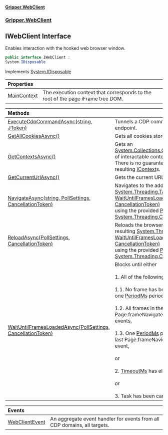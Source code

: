 #### [Gripper.WebClient](index 'index')
### [Gripper.WebClient](Gripper_WebClient 'Gripper.WebClient')
## IWebClient Interface
Enables interaction with the hooked web browser window.  
```csharp
public interface IWebClient :
System.IDisposable
```

Implements [System.IDisposable](https://docs.microsoft.com/en-us/dotnet/api/System.IDisposable 'System.IDisposable')  

| Properties | |
| :--- | :--- |
| [MainContext](Gripper_WebClient_IWebClient_MainContext 'Gripper.WebClient.IWebClient.MainContext') | The execution context that corresponds to the root of the page iFrame tree DOM.<br/> |

| Methods | |
| :--- | :--- |
| [ExecuteCdpCommandAsync(string, JToken)](Gripper_WebClient_IWebClient_ExecuteCdpCommandAsync(string_Newtonsoft_Json_Linq_JToken) 'Gripper.WebClient.IWebClient.ExecuteCdpCommandAsync(string, Newtonsoft.Json.Linq.JToken)') | Tunnels a CDP command directly to the CDP client endpoint. <br/> |
| [GetAllCookiesAsync()](Gripper_WebClient_IWebClient_GetAllCookiesAsync() 'Gripper.WebClient.IWebClient.GetAllCookiesAsync()') | Gets all cookies stored by the browser.<br/> |
| [GetContextsAsync()](Gripper_WebClient_IWebClient_GetContextsAsync() 'Gripper.WebClient.IWebClient.GetContextsAsync()') | Gets an [System.Collections.Generic.IReadOnlyCollection&lt;&gt;](https://docs.microsoft.com/en-us/dotnet/api/System.Collections.Generic.IReadOnlyCollection-1 'System.Collections.Generic.IReadOnlyCollection`1') of interactable contexts.<br/>There is no guarantee w.r.t. the lifespan of the resulting [IContext](Gripper_WebClient_IContext 'Gripper.WebClient.IContext')s.<br/> |
| [GetCurrentUrlAsync()](Gripper_WebClient_IWebClient_GetCurrentUrlAsync() 'Gripper.WebClient.IWebClient.GetCurrentUrlAsync()') | Gets the current URL of the top page.<br/> |
| [NavigateAsync(string, PollSettings, CancellationToken)](Gripper_WebClient_IWebClient_NavigateAsync(string_Gripper_WebClient_PollSettings_System_Threading_CancellationToken) 'Gripper.WebClient.IWebClient.NavigateAsync(string, Gripper.WebClient.PollSettings, System.Threading.CancellationToken)') | Navigates to the address and awaits the resulting [System.Threading.Tasks.Task](https://docs.microsoft.com/en-us/dotnet/api/System.Threading.Tasks.Task 'System.Threading.Tasks.Task') of [WaitUntilFramesLoadedAsync(PollSettings, CancellationToken)](Gripper_WebClient_IWebClient_WaitUntilFramesLoadedAsync(Gripper_WebClient_PollSettings_System_Threading_CancellationToken) 'Gripper.WebClient.IWebClient.WaitUntilFramesLoadedAsync(Gripper.WebClient.PollSettings, System.Threading.CancellationToken)')<br/>using the provided [PollSettings](Gripper_WebClient_PollSettings 'Gripper.WebClient.PollSettings') and [System.Threading.CancellationToken](https://docs.microsoft.com/en-us/dotnet/api/System.Threading.CancellationToken 'System.Threading.CancellationToken') |
| [ReloadAsync(PollSettings, CancellationToken)](Gripper_WebClient_IWebClient_ReloadAsync(Gripper_WebClient_PollSettings_System_Threading_CancellationToken) 'Gripper.WebClient.IWebClient.ReloadAsync(Gripper.WebClient.PollSettings, System.Threading.CancellationToken)') | Reloads the browser window and awaits the resulting [System.Threading.Tasks.Task](https://docs.microsoft.com/en-us/dotnet/api/System.Threading.Tasks.Task 'System.Threading.Tasks.Task') of [WaitUntilFramesLoadedAsync(PollSettings, CancellationToken)](Gripper_WebClient_IWebClient_WaitUntilFramesLoadedAsync(Gripper_WebClient_PollSettings_System_Threading_CancellationToken) 'Gripper.WebClient.IWebClient.WaitUntilFramesLoadedAsync(Gripper.WebClient.PollSettings, System.Threading.CancellationToken)')<br/>using the provided [PollSettings](Gripper_WebClient_PollSettings 'Gripper.WebClient.PollSettings') and [System.Threading.CancellationToken](https://docs.microsoft.com/en-us/dotnet/api/System.Threading.CancellationToken 'System.Threading.CancellationToken') |
| [WaitUntilFramesLoadedAsync(PollSettings, CancellationToken)](Gripper_WebClient_IWebClient_WaitUntilFramesLoadedAsync(Gripper_WebClient_PollSettings_System_Threading_CancellationToken) 'Gripper.WebClient.IWebClient.WaitUntilFramesLoadedAsync(Gripper.WebClient.PollSettings, System.Threading.CancellationToken)') | Blocks until either<br/><br/>1. All of the following has happened:<br/><br/>1.1. No frame has been added to the frame tree for one [PeriodMs](Gripper_WebClient_PollSettings_PeriodMs 'Gripper.WebClient.PollSettings.PeriodMs') period,<br/><br/>1.2. All frames in the frame tree have received the Page.frameNavigated and Page.frameLoaded events,<br/><br/>1.3. One [PeriodMs](Gripper_WebClient_PollSettings_PeriodMs 'Gripper.WebClient.PollSettings.PeriodMs') period has elapsed since the last Page.frameNavigated or Page.frameLoaded event,<br/><br/>or<br/><br/>2. [TimeoutMs](Gripper_WebClient_PollSettings_TimeoutMs 'Gripper.WebClient.PollSettings.TimeoutMs') has elapsed.<br/><br/>or<br/><br/>3. Task has been cancelled.<br/> |

| Events | |
| :--- | :--- |
| [WebClientEvent](Gripper_WebClient_IWebClient_WebClientEvent 'Gripper.WebClient.IWebClient.WebClientEvent') | An aggregate event handler for events from all CDP domains, all targets.<br/> |
